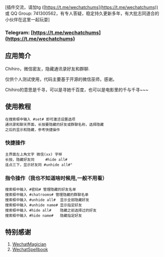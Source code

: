 [插件交流，请加tg ([https://t.me/wechatchums](https://t.me/wechatchums)) 或 QQ Group: 741300562，有专人答疑，稳定持久更新多年，有大批志同道合的小伙伴在这里一起玩耍] 

### Telegram: [https://t.me/wechatchums](https://t.me/wechatchums)

## 应用简介

Chihiro，微信密友，隐藏通讯录好友和群聊.

仅供个人测试使用，代码主要基于开源的微信巫师，感谢。

Chihiro的意思是千寻，可以是寻她千百度，也可以是电影里的千与千寻~~~

## 使用教程 
    在搜索框中输入 #set# 即可激活设置选项
    通讯录和聊天界面，长按要隐藏的好友或群聊名称，选择隐藏
    之后的显示和隐藏，参考快捷操作

### 快捷操作
    主界面左上角文字 微信(xx) 字样 
    长按，隐藏好友同     #hide all# 
    连点三下，显示好友同 #unhide all#"

### 指令操作（我也不知道啥时候用,一般不用看）
    搜索框中输入 #密码# 管理隐藏的好友名单  
    搜索框中输入 #chatrooms# 管理隐藏的群聊名单
    搜索框中输入 #unhide all#  显示全部隐藏好友 
    搜索框中输入 #unhide name# 显示指定好友 
    搜索框中输入 #hide all#    隐藏之前选择过的好友 
    搜索框中输入 #hide name#   隐藏指定好友


## 特别感谢
1. [WechatMagician](https://github.com/Gh0u1L5/WechatMagician)
2. [WechatSpellbook](https://github.com/Gh0u1L5/WechatSpellbook)
